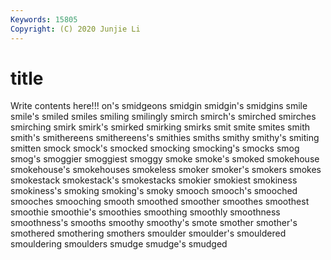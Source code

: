 ```yaml
---
Keywords: 15805
Copyright: (C) 2020 Junjie Li
---
```


# title

Write contents here!!!
on's 
smidgeons 
smidgin 
smidgin's 
smidgins 
smile 
smile's 
smiled 
smiles 
smiling
smilingly 
smirch 
smirch's 
smirched 
smirches 
smirching 
smirk 
smirk's 
smirked 
smirking
smirks 
smit 
smite 
smites 
smith 
smith's 
smithereens 
smithereens's 
smithies 
smiths
smithy 
smithy's 
smiting 
smitten 
smock 
smock's 
smocked 
smocking 
smocking's 
smocks
smog 
smog's 
smoggier 
smoggiest 
smoggy 
smoke 
smoke's 
smoked 
smokehouse 
smokehouse's
smokehouses 
smokeless 
smoker 
smoker's 
smokers 
smokes 
smokestack 
smokestack's 
smokestacks 
smokier
smokiest 
smokiness 
smokiness's 
smoking 
smoking's 
smoky 
smooch 
smooch's 
smooched 
smooches
smooching 
smooth 
smoothed 
smoother 
smoothes 
smoothest 
smoothie 
smoothie's 
smoothies 
smoothing
smoothly 
smoothness 
smoothness's 
smooths 
smoothy 
smoothy's 
smote 
smother 
smother's 
smothered
smothering 
smothers 
smoulder 
smoulder's 
smouldered 
smouldering 
smoulders 
smudge 
smudge's 
smudged
